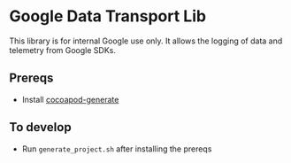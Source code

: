 # Google Data Transport Lib

This library is for internal Google use only. It allows the logging of data and
telemetry from Google SDKs.

## Prereqs

- Install [cocoapod-generate](https://github.com/square/cocoapods-generate)

## To develop

- Run `generate_project.sh` after installing the prereqs
